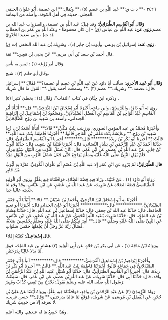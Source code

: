 ٣٤٢٦ -** د ت ق:** عَبد اللَّهِ بن عصم (٥) ،** ويُقال:** ابن عصمة، أَبُو علوان الحنفي العجلي. حديثه فِي أهل الكوفة. وأصله من اليمامة.

**وَقَال أَبُو الْقَاسِمِ الطَّبَرَانِيُّ:** وقد قِيلَ: عَبد اللَّهِ بن عصمة، والصزواب عَبد الله بن عصم.**رَوَى عَن:** عَبد اللَّهِ بن عباس (ق) - إن كان محفوظا - وعَبْد اللَّهِ بن عُمَر بن الخطاب (د ت) ، وأبي سَعِيد الخُدْرِيّ.

**رَوَى عَنه:** إسرائيل بْن يونس، وأيوب بْن جابر (د) ، وشَرِيك بْن عَبد الله النخعي (ت ق) .

قال أحمد بْن سعد بْن أَبي مريم،** عَنْ يحيى بْن مَعِين:** ثقة.

وَقَال أبو زُرْعَة (١) : ليس به بأس.

وَقَال أبو حاتم (٢) : شيخ.

**وَقَال أَبُو عُبَيد الأجري:** سألت أبا دَاوُد عَنْ عَبد اللَّهِ بْنِ عصم أو عصمة؟** فَقَالَ:** إسرائيل قال: عصمة،** وشَرِيك:** عصم (٣) .** وسمعت أحمد يقول:** القول ما قال شَرِيك.

وذكره ابنُ حِبَّان في كتاب "الثقات"، وَقَال (٤) : يخطئ كثيرا (٥) .

روى له أَبُو دَاوُدَ، والتِّرْمِذِيّ، وابن ماجه.أَخْبَرَنَا أَبُو إِسْحَاقَ ابْنُ الدَّرَجِيِّ،** قل:** أَنْبَأَنَا أَبُو الْقَاسِمِ عَبْدُ الْوَاحِدِ بْنُ الْقَاسِمِ بْنِ الْفَضْلِ الصَّيْدَلانِيُّ، ومَسْعُودُ بْنُ إِسْمَاعِيلَ بْنِ إِبْرَاهِيمَ الجنداني، وأسعد بن سَعِيد بن رَوْحٍ الصَّالِحَانِيُّ.

(ح) ، وأَخْبَرَنَا مُحَمَّدُ بن عبد المؤمن الصوري، ورزينب بِنْتُ مَكِّيٍّ،** قَالا:** أَنَبَأَنَا أَسْعَدُ بْنُ سَعِيد بْنِ رَوْحٍ،** وعَائِشَةُ بِنْتُ مَعْمَرِ بْنِ الْفَاخِرِ قَالُوا:** أَخْبَرَتْنا فَاطِمَةُ بِنْتُ عَبد اللَّهِ،** قَالَتْ:** أخبرنا أَبُو بَكْرِ بْنُ رِيذَةَ******** قال:******** أخبرنا أَبُو الْقَاسِمِ الطَّبَرَانِيُّ، قال: حَدَّثَنَا أَحْمَدُ بْنُ عَبْدِ الرَّحْمَنِ بْنِ بَشَّارٍ النَّسَائي، قال: أَخْبَرَنَا قُتَيْبَةُ بْنُ سَعِيد، قال: حَدَّثَنَا أَيُّوبُ بْنُ جَابِرٍ، عَنْ عَبد اللَّهِ بْنِ عصم، عَنِ ابْنِ عُمَر، قال: كَانَ غَسْلُ الثَّوْبِ مِنَ الْبَوْلِ سَبْعَ مِرَارٍ، فَلَمْ يَزَلِ النَّبِيُّ صَلَّى اللَّهُ عَلَيْهِ وسَلَّمَ يُرَاجِعُ حَتَّى جَعَلَ غَسْلَ الثَّوْبِ مِنَ الْبَوْلِ مَرَّةً.

**قال الطَّبَرَانِيُّ:** لَمْ يَرْوِهِ عَنِ ابْنِ عُمَر إِلا عَبد اللَّهِ بْنُ عُصْمٍ أَبُو عَلْوَانَ الْكُوفِيُّ، تَفَرَّدَ بِهِ أَيُّوبُ بْنُ جَابِرٍ.

رَوَاهُ أَبُو دَاوُدَ (١) ، عَنْ قُتَيْبَةَ، وزَادَ فِيهِ قِصَّةَ الصَّلاةِ، فوَافَقْنَاهُ فِيهِ بِعُلُوٍّ. ورَوَى أَبُو الْوَلِيدِ الطَّيَالِسِيُّ قِصَّةَ الصَّلاةِ عَنْ شَرِيك، عَنْ عَبد اللَّهِ بْنِ عُصْمٍ، عَنِ ابْنِ عَبَّاسٍ، وقَدْ وقع لنا حديثه عاليا جدا.

أَخْبَرَنَا بِهِ أَبُو إِسْحَاقَ ابْنُ الدَّرَجِيِّ، وأَحْمَدُ بْنُ شَيْبَانَ،** قالا:** أَنْبَأَنَا أَبُو جَعْفَرٍ الصَّيْدَلانِيُّ،************ قال:************ أَخْبَرَنَا أَبُو عَلِيّ الحداد، قال: أَخْبَرَنَا أبو نعيم الحافظ، قال: حَدَّثَنَا عَبد الله بْن جعفر، قال: حَدَّثَنَا إسماعيل بْن عَبد اللَّهِ، قال: حَدَّثَنَا هِشَامُ بْنُ عَبد المَلِك، قال: حَدَّثَنَا شَرِيك بْنعَبد اللَّهِ النَّخَعِيُّ، عَنْ عَبد اللَّهِ بْنِ عُصْمٍ، عَنِ ابْنِ عَبَّاسٍ، عَنِ النَّبِيِّ صَلَّى اللَّهُ عَلَيْهِ وسَلَّمَ،** قال:** أُمِرَ نَبِيُّكُمْ صَلَّى اللَّهُ عَلَيْهِ وسَلَّمَ بِخَمْسِينَ صَلاةً، فَسَأَلَ رَبَّهُ عَزَّ وجَلَّ أَنْ يَجْعَلَهَا خَمْسَ صَلَوَاتٍ.

**قال إِسْمَاعِيلُ:** كَتَبْتُهُ إِمْلاءً.

ورَوَاهُ ابْنُ مَاجَهْ (١) ، عَن أبي بكر بْن خَلادٍ، عَن أَبِي الْوَلِيدِ (٢) هِشَامِ بن عَبد المَلِك، فوق لَنَا بَدَلا عَالِيًا بِدَرَجَتَيْنِ.

وأَخْبَرَنَا إِبْرَاهِيمُ بْنُ إِسْمَاعِيلَ الْقُرَشِيُّ،********** قال:********** أنبأنا أَبُو جَعْفَرٍ الصَّيْدَلانِيُّ فِي جَمَاعَةٍ قَالُوا: أَخْبَرَتْنا فَاطِمَةُ بِنْتُ عَبد اللَّهِ،** قَالَتْ:** أخبرنا أَبُو بَكْرِ بْنُ رِيذَةَ، قال: أخبرنا أَبُو الْقَاسِمِ الطَّبَرَانِيُّ، قال: حَدَّثَنَا أَبُو شُبَيْلٍ عُبَيد اللَّهِ بْنُ عَبْدُ الرَّحْمَنِ بْنُ واقد، قال: حَدَّثَنَا أَبِي قال: حَدَّثَنَا شَرِيك، عَنْ عَبد اللَّهِ بْنِ عصم، عَنِ ابْنِ عُمَر، قال: سَمِعْتُ رَسُول اللَّهِ صلى الله عليه وسَلَّمَ يَقُولُ: يَخْرُجُ مِنْ ثَقِيفٍ كَذَّابٌ ومُبِيرٌ.

رَوَاهُ التِّرْمِذِيّ (٣) عَنْ عَبْدِ الرَّحْمَنِ بْنِ واقِدٍ، فوَافَقْنَاهُ فِيهِ بِعُلُوٍّ. ورَوَاهُ أَيْضًا عَنْ عَلِيِّ بْنِ حُجْرٍ، عَنِ الْفَضْلِ بْنِ مُوسَى، عَنْ شَرِيك، فَوَقَعَ لنا عاليا بدرجتين،** وَقَال:** حسن غريب، لا نعرفه إلا من حَدِيثِ شَرِيك.

وهَذَا جَمِيعُ مَا له عندهم, والله أعلم.